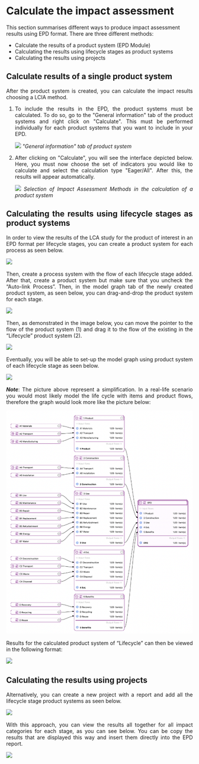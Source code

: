 # Calculate the impact assessment

This section summarises different ways to produce impact assessment results using EPD format. There are three different methods:

- Calculate the results of a product system (EPD Module)
- Calculating the results using lifecycle stages as product systems
- Calculating the results using projects

## Calculate results of a single product system

<div style='text-align: justify;'>

After the product system is created, you can calculate the impact results choosing a LCIA method.

1. To include the results in the EPD, the product systems must be calculated. To do so, go to the "General information" tab of the product systems and right click on "Calculate". This must be performed individually for each product systems that you want to include in your EPD.

    ![](../media/epd_general_information_product_system.png)
    _"General information" tab of product system_

2.	After clicking on "Calculate", you will see the interface depicted below. Here, you must now choose the set of indicators you would like to calculate and select the calculation type "Eager/All". After this, the results will appear automatically.

    ![](../media/epd_selction_iam_product_system.png)
    _Selection of Impact Assessment Methods in the calculation of a product system_

## Calculating the results using lifecycle stages as product systems

In order to view the results of the LCA study for the product of interest in an EPD format per lifecycle stages, you can create a product system for each process as seen below. 

![](../media/epd_lcs1.png)

Then, create a process system with the flow of each lifecycle stage added. After that, create a product system but make sure that you uncheck the “Auto-link Process”. Then, in the model graph tab of the newly created product system, as seen below, you can drag-and-drop the product system for each stage. 

![](../media/epd_lcs2.png)

Then, as demonstrated in the image below, you can move the pointer to the flow of the product system (1) and drag it to the flow of the existing in the “Lifecycle” product system (2).

![](../media/epd_lcs3.png)

Eventually, you will be able to set-up the model graph using product system of each lifecycle stage as seen below. 

![](../media/epd_lcs4.png)

**_Note_**: The picture above represent a simplification. In a real-life scenario you would most likely model the life cycle with items and product flows, therefore the graph would look more like the picture below:

![](../media/epd_extended_graph.png)

Results for the calculated product system of “Lifecycle” can then be viewed in the following format:

![](../media/epd_lcs5.png)

## Calculating the results using projects

Alternatively, you can create a new project with a report and add all the lifecycle stage product systems as seen below.

![](../media/epd_pr1.png)

With this approach, you can view the results all together for all impact categories for each stage, as you can see below. You can be copy the results that are displayed this way and insert them directly into the EPD report.

![](../media/epd_pr2.png)

</div>